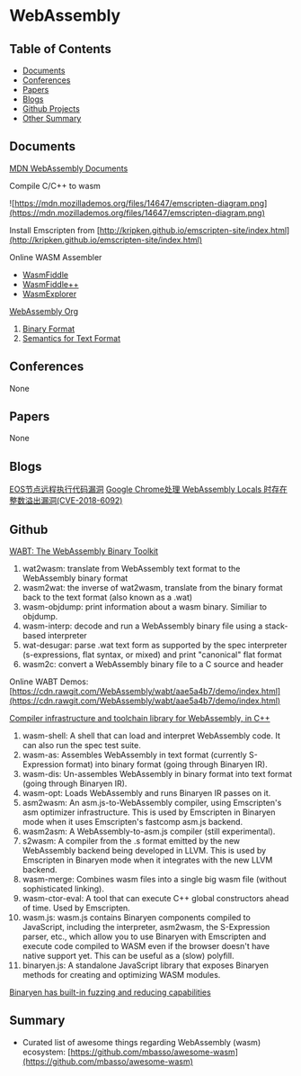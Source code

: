# WebAssembly

## Table of Contents

 - [Documents](#documents)
 - [Conferences](#conferences)
 - [Papers](#papers)
 - [Blogs](#blogs)
 - [Github Projects](#github)
 - [Other Summary](#summary)

## Documents

[MDN WebAssembly Documents](https://developer.mozilla.org/en-US/docs/WebAssembly)

Compile C/C++ to wasm

![https://mdn.mozillademos.org/files/14647/emscripten-diagram.png](https://mdn.mozillademos.org/files/14647/emscripten-diagram.png)

Install Emscripten from [http://kripken.github.io/emscripten-site/index.html](http://kripken.github.io/emscripten-site/index.html)

Online WASM Assembler
- [WasmFiddle](https://wasdk.github.io/WasmFiddle/)
- [WasmFiddle++](https://anonyco.github.io/WasmFiddlePlusPlus/)
- [WasmExplorer](https://mbebenita.github.io/WasmExplorer/)

[WebAssembly Org](https://webassembly.org/)

1. [Binary Format](https://webassembly.org/docs/binary-encoding/)
2. [Semantics for Text Format](https://webassembly.org/docs/semantics/)

## Conferences

None

## Papers

None

## Blogs

[EOS节点远程执行代码漏洞](https://www.anquanke.com/post/id/146497)
[Google Chrome处理 WebAssembly Locals 时存在整数溢出漏洞(CVE-2018-6092)](https://bugs.chromium.org/p/project-zero/issues/detail?id=1546)

## Github

[WABT: The WebAssembly Binary Toolkit](https://github.com/WebAssembly/wabt)

1. wat2wasm: translate from WebAssembly text format to the WebAssembly binary format
2. wasm2wat: the inverse of wat2wasm, translate from the binary format back to the text format (also known as a .wat)
3. wasm-objdump: print information about a wasm binary. Similiar to objdump.
4. wasm-interp: decode and run a WebAssembly binary file using a stack-based interpreter
5. wat-desugar: parse .wat text form as supported by the spec interpreter (s-expressions, flat syntax, or mixed) and print "canonical" flat format
6. wasm2c: convert a WebAssembly binary file to a C source and header

Online WABT Demos: [https://cdn.rawgit.com/WebAssembly/wabt/aae5a4b7/demo/index.html](https://cdn.rawgit.com/WebAssembly/wabt/aae5a4b7/demo/index.html)

[Compiler infrastructure and toolchain library for WebAssembly, in C++](https://github.com/WebAssembly/binaryen)

1. wasm-shell: A shell that can load and interpret WebAssembly code. It can also run the spec test suite.
2. wasm-as: Assembles WebAssembly in text format (currently S-Expression format) into binary format (going through Binaryen IR).
3. wasm-dis: Un-assembles WebAssembly in binary format into text format (going through Binaryen IR).
4. wasm-opt: Loads WebAssembly and runs Binaryen IR passes on it.
5. asm2wasm: An asm.js-to-WebAssembly compiler, using Emscripten's asm optimizer infrastructure. This is used by Emscripten in Binaryen mode when it uses Emscripten's fastcomp asm.js backend.
6. wasm2asm: A WebAssembly-to-asm.js compiler (still experimental).
7. s2wasm: A compiler from the .s format emitted by the new WebAssembly backend being developed in LLVM. This is used by Emscripten in Binaryen mode when it integrates with the new LLVM backend.
8. wasm-merge: Combines wasm files into a single big wasm file (without sophisticated linking).
9. wasm-ctor-eval: A tool that can execute C++ global constructors ahead of time. Used by Emscripten.
10. wasm.js: wasm.js contains Binaryen components compiled to JavaScript, including the interpreter, asm2wasm, the S-Expression parser, etc., which allow you to use Binaryen with Emscripten and execute code compiled to WASM even if the browser doesn't have native support yet. This can be useful as a (slow) polyfill.
11. binaryen.js: A standalone JavaScript library that exposes Binaryen methods for creating and optimizing WASM modules.

[Binaryen has built-in fuzzing and reducing capabilities](https://github.com/WebAssembly/binaryen/wiki/Fuzzing)

## Summary

- Curated list of awesome things regarding WebAssembly (wasm) ecosystem: [https://github.com/mbasso/awesome-wasm](https://github.com/mbasso/awesome-wasm)
